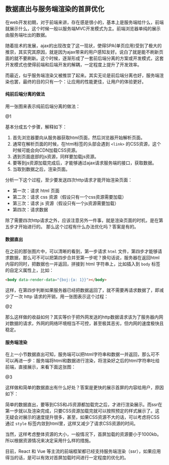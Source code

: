 ## 数据直出与服务端渲染的首屏优化
在web开发初期，对于前端来讲，存在感是很小的，基本上是服务端给什么，前端就展示什么，这个时候一般以服务端MVC开发模式为主。前端浏览器单纯的展示由服务端吐出的数据。

随着技术的发展，ajax的出现改变了这一现状，使得SPA(单页应用)受到了极大的推崇，其实究其原因，就是因为ajax带来的用户感知友好。说白了就是能不刷新页面的就不要刷新。这个时候，逐渐形成了一套前后端分离的方案或开发模式，这套开发模式也使得前端和后端开发的解耦，一定程度上提升了开发效率。

而最近，似乎服务端渲染又被推崇了起来。其实无论是前后端分离也好，服务端渲染也罢，最终的目的只有一个：让应用的性能更佳，让用户的体验更好。

#### 纯前后端分离的做法
用一张图来表示纯前后端分离的做法：

@1

基本分成五个步骤，解释如下：
1. 首先浏览器要向从服务器获取html页面，然后浏览器开始解析页面。
2. 通常在解析页面的时候，在html标签的头部会遇到 `<link>` 的CSS资源，这个时候可能会向CDN加载CSS资源。
3. 遇到页面底部的js资源，同样要加载js资源。
4. 要等到js资源加载完成后，才能够通过ajax请求服务端的接口，获取数据。
5. 当取到数据之后，渲染页面。

分析一下这个过程，至少要发送四次http请求才能开始渲染页面：
* 第一次：请求 html 页面
* 第二次：请求 css 资源（假设只有一个css资源需要加载）
* 第三次：请求 js 资源（假设只有一个js资源需要加载）
* 第四次：请求数据

除了需要四次http请求之外，应该注意另外一件事，就是渲染页面的时机，是在第五步才开始进行的。
那么这个过程有什么办法优化吗？答案是有的。

#### 数据直出
在之前的那张图片中，可以清晰的看到，第一步请求 `html` 文件，第四步才能够请求数据，那么可不可以把第四步合并至第一步呢？换句话说，服务器在返回html内容的同时，把数据也一并返回，拼接到 html 字符串上，比如插入到 `body` 标签的自定义属性上，比如：
```html
<body data-render-data="{boj:{a: 1}}"></body>
```

这样，在第四步判断如果服务器已经把数据返回了，就不需要再请求数据了，即减少了一次 http 请求的开销，用一张图表示这个过程：

@2

那么这样做的收益如何？其实等价于把外网发送的http数据请求该为了服务器内网对数据的请求，外网的网络环境相当不可控，甚至极其恶劣，但内网的速度极快且稳定。

#### 服务端渲染
在上一小节数据直出可知，服务端可以把html字符串和数据一并返回，那么可不可以再进一步：服务端将html和数据进行渲染，将渲染好之后的html字符串吐给前端，直接展示，来看下面这张图：

@3

这样做和简单的数据直出有什么好处？答案是更快的展示首屏的内容给用户，原因如下：

简单的数据直出，要等到CSS和JS资源都加载完之后，才进行渲染展示。而ssr在第一步就以及渲染完成，只要CSS资源加载完就可以按照预定的样式展示了。这无疑会对展示的速度提升很多，甚至，如果CSS资源不大的话，可以考虑将CSS通过 `style` 标签内敛到html里，这样又减少了请求CSS资源的时间。

当然，这样考虑整体资源的大小，一般情况下，首屏加载的资源要小于1000kb。所以根据资源情况来决定采用什么样的措施。

目前，React 和 Vue 等主流的前端框架都已经支持服务端渲染（ssr），如果应用得当的话，是可以有效对首屏加载时间进行一定程度的优化的。

